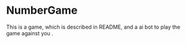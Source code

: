 # NumberGame
This is a game, which is described in README, and a ai bot to play the game against you .
